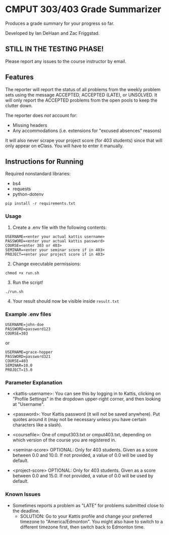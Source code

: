 # CMPUT 303/403 Grade Summarizer

Produces a grade summary for your progress so far.

Developed by Ian DeHaan and Zac Friggstad.

## STILL IN THE TESTING PHASE!
Please report any issues to the course instructor by email.

## Features
The reporter will report the status of all problems from the weekly problem sets using the message ACCEPTED, ACCEPTED (LATE), or UNSOLVED. It will only report the ACCEPTED problems from the open pools to keep the clutter down.

The reporter does *not* account for:
* Missing headers
* Any accommodations (i.e. extensions for "excused absences" reasons)

It will also never scrape your project score (for 403 students) since that will only appear on eClass. You will have to enter it manually.

## Instructions for Running

Required nonstandard libraries:
* bs4
* requests
* python-dotenv

```
pip install -r requirements.txt
```

### Usage

1) Create a .env file with the following contents:
   
```
USERNAME=<enter your actual kattis username>
PASSWORD=<enter your actual kattis password>
COURSE=<enter 303 or 403>
SEMINAR=<enter your seminar score if in 403>
PROJECT=<enter your project score if in 403>
```

2) Change executable permissions:
   
```
chmod +x run.sh
```

3) Run the script!
   
```
./run.sh
```

4) Your result should now be visible inside ```result.txt```

### Example .env files

    USERNAME=john-doe
    PASSWORD=password123
    COURSE=303

or

    USERNAME=grace-hopper
    PASSWORD=password321
    COURSE=403
    SEMINAR=10.0
    PROJECT=15.0

### Parameter Explanation
* \<kattis-username\>:
You can see this by logging in to Kattis, clicking on "Profile Settings" in the dropdown upper-right corner, and then looking at "Username".

* \<password\>:
Your Kattis password (it will not be saved anywhere). Put quotes around it (may not be necessary unless you have certain characters like a slash).

* \<coursefile\>:
One of cmput303.txt or cmput403.txt, depending on which version of the course you are registered in.

* \<seminar-score\> OPTIONAL:
Only for 403 students. Given as a score between 0.0 and 10.0. If not provided, a value of 0.0 will be used by default.

* \<project-score\> OPTIONAL:
Only for 403 students. Given as a score between 0.0 and 15.0. If not provided, a value of 0.0 will be used by default.

### Known Issues
* Sometimes reports a problem as "LATE" for problems submitted close to the deadline.
  * SOLUTION: Go to your Kattis profile and change your preferred timezone to "America/Edmonton". You might also have to switch to a different timezone first, then switch back to Edmonton time.